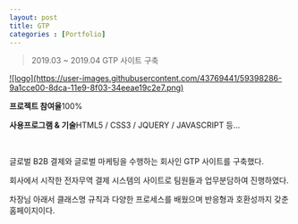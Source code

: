 ```yaml
---
layout: post
title: GTP
categories : [Portfolio]
---
```

> 2019.03 ~ 2019.04 GTP 사이트 구축

<a class="img_company" href="http://www.gtradepay.com/" title="지트레이드페이 바로가기">
![logo](https://user-images.githubusercontent.com/43769441/59398286-9a1cce00-8dca-11e9-8f03-34eeae19c2e7.png)
</a>

<p class="no-bottom"><strong>프로젝트 참여율</strong>100%</p>
<p class="no-bottom"><strong>사용프로그램 & 기술</strong>HTML5 / CSS3 / JQUERY / JAVASCRIPT 등...</p>
<br>
<p>글로벌 B2B 결제와 글로벌 마케팅을 수행하는 회사인 GTP 사이트를 구축했다.</p>
<p>회사에서 시작한 전자무역 결제 시스템의 사이트로 팀원들과 업무분담하여 진행하였다.</p>
<p>차장님 아래서 클래스명 규칙과 다양한 프로세스를 배웠으며 반응형과 호환성까지 갖춘 홈페이지이다.</p>







